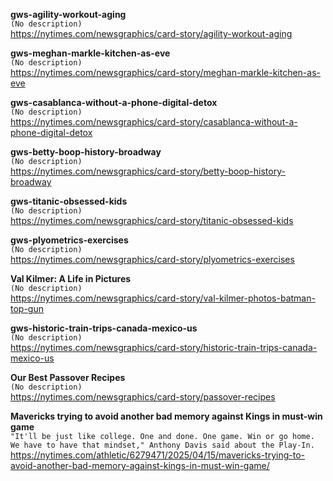 **gws-agility-workout-aging**\
`(No description)`\
https://nytimes.com/newsgraphics/card-story/agility-workout-aging

**gws-meghan-markle-kitchen-as-eve**\
`(No description)`\
https://nytimes.com/newsgraphics/card-story/meghan-markle-kitchen-as-eve

**gws-casablanca-without-a-phone-digital-detox**\
`(No description)`\
https://nytimes.com/newsgraphics/card-story/casablanca-without-a-phone-digital-detox

**gws-betty-boop-history-broadway**\
`(No description)`\
https://nytimes.com/newsgraphics/card-story/betty-boop-history-broadway

**gws-titanic-obsessed-kids**\
`(No description)`\
https://nytimes.com/newsgraphics/card-story/titanic-obsessed-kids

**gws-plyometrics-exercises**\
`(No description)`\
https://nytimes.com/newsgraphics/card-story/plyometrics-exercises

**Val Kilmer: A Life in Pictures**\
`(No description)`\
https://nytimes.com/newsgraphics/card-story/val-kilmer-photos-batman-top-gun

**gws-historic-train-trips-canada-mexico-us**\
`(No description)`\
https://nytimes.com/newsgraphics/card-story/historic-train-trips-canada-mexico-us

**Our Best Passover Recipes**\
`(No description)`\
https://nytimes.com/newsgraphics/card-story/passover-recipes

**Mavericks trying to avoid another bad memory against Kings in must-win game**\
`"It'll be just like college. One and done. One game. Win or go home. We have to have that mindset," Anthony Davis said about the Play-In.`\
https://nytimes.com/athletic/6279471/2025/04/15/mavericks-trying-to-avoid-another-bad-memory-against-kings-in-must-win-game/

